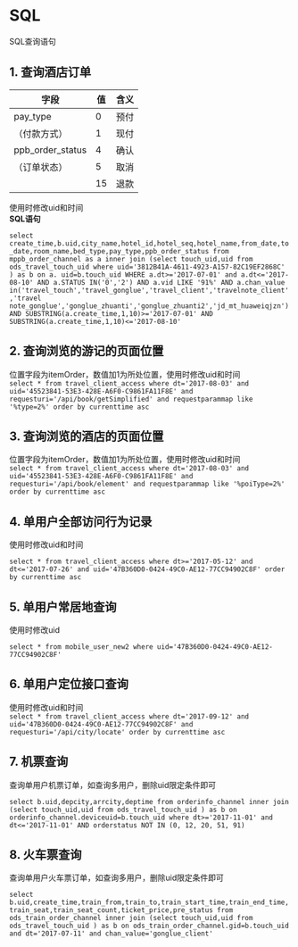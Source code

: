 # SQL
SQL查询语句
## 1. 查询酒店订单

| 字段             | 值 | 含义 |
|------------------|----|------|
| pay_type         | 0  | 预付 |
| （付款方式）     | 1  | 现付 |
| ppb_order_status | 4  | 确认 |
| （订单状态）     | 5  | 取消 |
|                  | 15 | 退款 |

使用时修改uid和时间  
**SQL语句**  

`
select create_time,b.uid,city_name,hotel_id,hotel_seq,hotel_name,from_date,to_date,room_name,bed_type,pay_type,ppb_order_status from mppb_order_channel as a inner join (select touch_uid,uid from ods_travel_touch_uid where uid='3812B41A-4611-4923-A157-82C19EF2868C' ) as b on a. uid=b.touch_uid WHERE a.dt>='2017-07-01' and a.dt<='2017-08-10' AND a.STATUS IN('0','2') AND a.vid LIKE '91%' AND a.chan_value in('travel_touch','travel_gonglue','travel_client','travelnote_client','travel note_gonglue','gonglue_zhuanti','gonglue_zhuanti2','jd_mt_huaweiqjzn') AND SUBSTRING(a.create_time,1,10)>='2017-07-01' AND SUBSTRING(a.create_time,1,10)<='2017-08-10'
`

## 2. 查询浏览的游记的页面位置
位置字段为itemOrder，数值加1为所处位置，使用时修改uid和时间  
`
select * from travel_client_access where dt='2017-08-03' and uid='45523841-53E3-428E-A6F0-C9861FA11F8E' and requesturi='/api/book/getSimplified' and requestparammap like '%type=2%' order by currenttime asc
`

## 3. 查询浏览的酒店的页面位置
位置字段为itemOrder，数值加1为所处位置，使用时修改uid和时间  
`
select * from travel_client_access where dt='2017-08-03' and uid='45523841-53E3-428E-A6F0-C9861FA11F8E' and requesturi='/api/book/element' and requestparammap like '%poiType=2%' order by currenttime asc
`
## 4. 单用户全部访问行为记录

使用时修改uid和时间  

`
select * from travel_client_access where dt>='2017-05-12' and dt<='2017-07-26' and uid='47B360D0-0424-49C0-AE12-77CC94902C8F' order by currenttime asc
`


## 5. 单用户常居地查询
使用时修改uid  

`
select * from mobile_user_new2 where uid='47B360D0-0424-49C0-AE12-77CC94902C8F'
`


## 6. 单用户定位接口查询

使用时修改uid和时间   
`
select * from travel_client_access where dt='2017-09-12' and uid='47B360D0-0424-49C0-AE12-77CC94902C8F' and requesturi='/api/city/locate' order by currenttime asc
`

## 7. 机票查询

查询单用户机票订单，如查询多用户，删除uid限定条件即可    

`
select b.uid,depcity,arrcity,deptime from orderinfo_channel inner join (select touch_uid,uid from ods_travel_touch_uid ) as b on orderinfo_channel.deviceuid=b.touch_uid where dt>='2017-11-01' and dt<='2017-11-01' AND orderstatus NOT IN (0, 12, 20, 51, 91) 	
`

## 8. 火车票查询

查询单用户火车票订单，如查询多用户，删除uid限定条件即可    

`
select b.uid,create_time,train_from,train_to,train_start_time,train_end_time,train_seat,train_seat_count,ticket_price,pre_status from ods_train_order_channel inner join (select touch_uid,uid from ods_travel_touch_uid ) as b on ods_train_order_channel.gid=b.touch_uid and dt='2017-07-11' and chan_value='gonglue_client'
`

